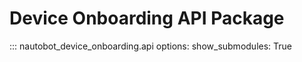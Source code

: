 # Device Onboarding API Package

::: nautobot_device_onboarding.api
    options:
        show_submodules: True
